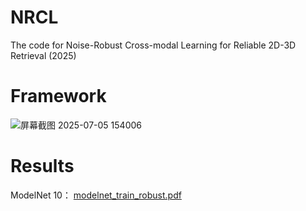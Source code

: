 # NRCL
The code for Noise-Robust Cross-modal Learning for Reliable 2D-3D Retrieval (2025)
# Framework
![屏幕截图 2025-07-05 154006](https://github.com/user-attachments/assets/752a6ca2-3b8a-4dcb-9d1b-d68129205c0c)
# Results 
ModelNet 10：
[modelnet_train_robust.pdf](https://github.com/user-attachments/files/21074282/modelnet_train_robust.pdf)

